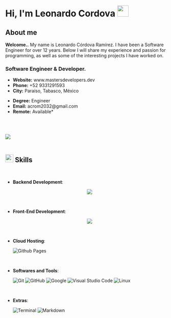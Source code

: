 <h1>Hi, I'm Leonardo Cordova <img src="https://media.giphy.com/media/hvRJCLFzcasrR4ia7z/giphy.gif" width="35"></h1>


<h2>About me</h2>
<p><b>Welcome..</b> My name is Leonardo Córdova Ramírez. I have been a Software Engineer for over 12 years. Below I will share my experience and passion for programming, as well as some of the interesting projects I have worked on.</p>

<h3>Software Engineer & Developer.</h3>

<ul>
<li><i class="bi bi-chevron-right"></i> <strong>Website:</strong> <span>www.mastersdevelopers.dev</span></li>
<li><i class="bi bi-chevron-right"></i> <strong>Phone:</strong> <span>+52 9331291593</span></li>
<li><i class="bi bi-chevron-right"></i> <strong>City:</strong> <span>Paraíso, Tabasco, México</span></li>
</ul>
             
<ul>
<li><i class="bi bi-chevron-right"></i> <strong>
Degree:</strong> <span>Engineer</span></li>
<li><i class="bi bi-chevron-right"></i> <strong>Email:</strong> <span>acrom2032@gmail.com</span></li>
<li><i class="bi bi-chevron-right"></i> <strong>
Remote:</strong> <span>Available*</span></li>
</ul>

<br><br>

<img src="https://user-images.githubusercontent.com/73097560/115834477-dbab4500-a447-11eb-908a-139a6edaec5c.gif"><br><br>

## <img src="https://media2.giphy.com/media/QssGEmpkyEOhBCb7e1/giphy.gif?cid=ecf05e47a0n3gi1bfqntqmob8g9aid1oyj2wr3ds3mg700bl&rid=giphy.gif" width ="25"><b> Skills</b>
<br>

<p align="center">

- **Backend Development**:

  <p align="center">
  <a href="https://skillicons.dev">
    <img src="https://skillicons.dev/icons?i=c,cpp,cs,php,py,ts,rust,go" />
  </a>
  </p>

<br>   
    
- **Front-End Development**:

   <p align="center">
  <a href="https://skillicons.dev">
    <img src="https://skillicons.dev/icons?i=html,htmx,css,js" />
  </a>
  </p>


<br>

- **Cloud Hosting**:

    ![Github Pages](https://img.shields.io/badge/GitHub%20Pages-%23327FC7.svg?style=for-the-badge&logo=github&logoColor=white)
    
<br>

- **Softwares and Tools**:

    ![Git](https://img.shields.io/badge/git-%23F05033.svg?style=for-the-badge&logo=git&logoColor=white)
    ![GitHub](https://img.shields.io/badge/github-%23121011.svg?style=for-the-badge&logo=github&logoColor=white)
    ![Google](https://img.shields.io/badge/google-%234285F4.svg?style=for-the-badge&logo=google&logoColor=white)
    ![Visual Studio Code](https://img.shields.io/badge/Visual%20Studio%20Code-0078d7.svg?style=for-the-badge&logo=visual-studio-code&logoColor=white)
    ![Linux](https://img.shields.io/badge/Linux-FCC624?style=for-the-badge&logo=linux&logoColor=black) 

<br>

- **Extras**:

    ![Terminal](https://img.shields.io/badge/Terminal-%23054020?style=for-the-badge&logo=gnu-bash&logoColor=white)
    ![Markdown](https://img.shields.io/badge/markdown-%23000000.svg?style=for-the-badge&logo=markdown&logoColor=white)   


</p>

<br>
<br>
